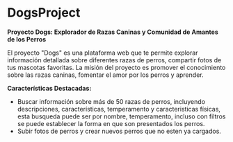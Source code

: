 # DogsProject
**Proyecto Dogs: Explorador de Razas Caninas y Comunidad de Amantes de los Perros**

El proyecto "Dogs" es una plataforma web que te permite explorar información detallada sobre diferentes razas de perros, compartir fotos de tus mascotas favoritas. La misión del proyecto es promover el conocimiento sobre las razas caninas, fomentar el amor por los perros y aprender.

**Características Destacadas:**
- Buscar información sobre más de 50 razas de perros, incluyendo descripciones, características, temperamento y caracteristicas físicas, esta busqueda puede ser por nombre, temperamento, incluso con filtros se puede establecer la forma en que son presentados los perros.
- Subir fotos de perros y crear nuevos perros que no esten ya cargados.

